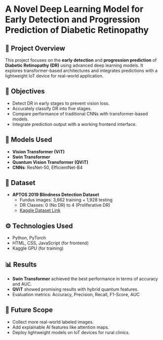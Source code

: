 # A Novel Deep Learning Model for Early Detection and Progression Prediction of Diabetic Retinopathy

## 📌 Project Overview
This project focuses on the **early detection** and **progression prediction** of **Diabetic Retinopathy (DR)** using advanced deep learning models. It explores transformer-based architectures and integrates predictions with a lightweight IoT device for real-world application.

## 🎯 Objectives
- Detect DR in early stages to prevent vision loss.
- Accurately classify DR into five stages.
- Compare performance of traditional CNNs with transformer-based models.
- Integrate prediction output with a working frontend interface.

## 🧠 Models Used
- **Vision Transformer (ViT)**
- **Swin Transformer**
- **Quantum Vision Transformer (QViT)**
- **CNNs**: ResNet-50, EfficientNet-B4

## 🧪 Dataset
- **APTOS 2019 Blindness Detection Dataset**
  - Fundus images: 3,662 training + 1,928 testing
  - DR Classes: 0 (No DR) to 4 (Proliferative DR)  
  - [Kaggle Dataset Link](https://www.kaggle.com/competitions/aptos2019-blindness-detection/data)

## ⚙️ Technologies Used
- Python, PyTorch  
- HTML, CSS, JavaScript (for frontend)  
- Kaggle GPU (for training)  

## 📊 Results
- **Swin Transformer** achieved the best performance in terms of accuracy and AUC.
- **QViT** showed promising results with hybrid quantum features.
- Evaluation metrics: Accuracy, Precision, Recall, F1-Score, AUC

## 🔮 Future Scope
- Collect more real-world labeled images.
- Add explainable AI features like attention maps.
- Deploy lightweight models on IoT devices for rural clinics.
